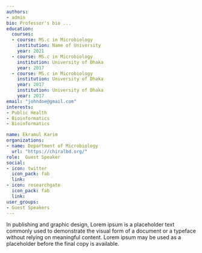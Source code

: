 ```yaml
---
authors:
- admin
bio: Professor's bio ... 
education:
  courses:
  - course: MS.c in Microbiology
    institution: Name of University 
    year: 2021
  - course: MS.c in Microbiology
    institution: University of Dhaka
    year: 2017
  - course: MS.c in Microbiology
    institution: University of Dhaka
    year: 2017
    institution: University of Dhaka
    year: 2017
email: "johndoe@gmail.com"
interests:
- Public Health
- Bioinformatics
- Bioinformatics

name: Ekramul Karim
organizations:
- name: Department of Microbiology
  url: "https://chiralbd.org/"
role:  Guest Speaker
social:
- icon: twitter
  icon_pack: fab
  link: 
- icon: researchgate
  icon_pack: fab
  link: 
user_groups:
- Guest Speakers
---
```


In publishing and graphic design, Lorem ipsum is a placeholder text commonly used to demonstrate the visual form of a document or a typeface without relying on meaningful content. Lorem ipsum may be used as a placeholder before the final copy is available.
